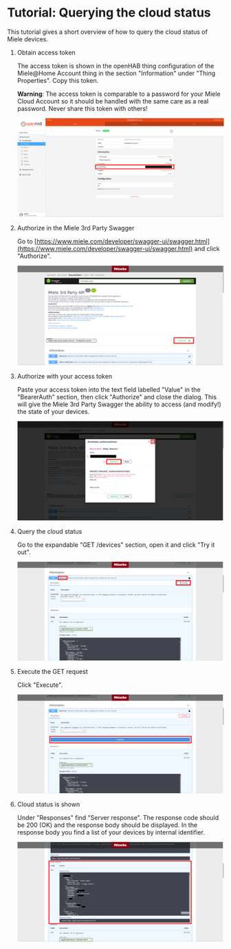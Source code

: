 # Tutorial: Querying the cloud status

This tutorial gives a short overview of how to query the cloud status of Miele devices.

1. Obtain access token

    The access token is shown in the openHAB thing configuration of the Miele@Home Account thing in the section "Information" under "Thing Properties".
    Copy this token.

    **Warning**: The access token is comparable to a password for your Miele Cloud Account so it should be handled with the same care as a real password.
    Never share this token with others!

    ![Access token in openHAB UI](img/01-openHAB-access-token.png)

2. Authorize in the Miele 3rd Party Swagger

    Go to [https://www.miele.com/developer/swagger-ui/swagger.html](https://www.miele.com/developer/swagger-ui/swagger.html) and click "Authorize".

    ![Authorize button in Miele 3rd Party Swagger](img/02-authorize-button.png)

3. Authorize with your access token

    Paste your access token into the text field labelled "Value" in the "BearerAuth" section, then click "Authorize" and close the dialog.
    This will give the Miele 3rd Party Swagger the ability to access (and modify!) the state of your devices.

    ![Authorize popup in Miele 3rd Party Swagger](img/03-authorize-with-bearer.png)

4. Query the cloud status

    Go to the expandable "GET /devices" section, open it and click "Try it out".

    ![Devices section and try it out button in Miele 3rd Party Swagger](img/04-try-it-out-button.png)

5. Execute the GET request

    Click "Execute".

    ![Execute button in Miele 3rd Party Swagger](img/05-execute-button.png)

6. Cloud status is shown

    Under "Responses" find "Server response".
    The response code should be 200 (OK) and the response body should be displayed.
    In the response body you find a list of your devices by internal identifier.

    ![Cloud response in Miele 3rd Party Swagger](img/06-cloud-response.png)

